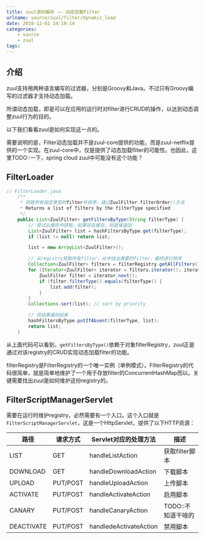 ```yaml
---
title: zuul源码解析 —— 动态加载Filter
urlname: source/zuul/filter/dynamic_load
date: 2018-12-01 14:19:14
categories:
    - source
    - zuul
tags:
---
```



## 介绍

zuul支持用两种语言编写的过滤器，分别是Groovy和Java。不过只有Groovy编写的过滤器才支持动态加载。

所谓动态加载，即是可以在应用的运行时对filter进行CRUD的操作，以达到动态调整zuul行为的目的。

以下我们看看zuul是如何实现这一点的。

需要说明的是，Filter动态加载并不是zuul-core提供的功能，而是zuul-netflix提供的一个实现。在zuul-core中，仅是提供了动态加载filter的可能性。也因此，这里TODO::一下，spring cloud zuul中可能没有这个功能？


## FilterLoader
```java
// FilterLoader.java
    /**
     * 获取所有指定类型的filter并排序，通过ZuulFilter.filterOrder()方法
     * Returns a list of filters by the filterType specified
     */
    public List<ZuulFilter> getFiltersByType(String filterType) {
        // 尝试从缓存中获取，如果存在缓存，则直接返回
        List<ZuulFilter> list = hashFiltersByType.get(filterType);
        if (list != null) return list;

        list = new ArrayList<ZuulFilter>();

        // 从registry获取所有filter，从中找出需要的filter，最终进行排序
        Collection<ZuulFilter> filters = filterRegistry.getAllFilters();
        for (Iterator<ZuulFilter> iterator = filters.iterator(); iterator.hasNext(); ) {
            ZuulFilter filter = iterator.next();
            if (filter.filterType().equals(filterType)) {
                list.add(filter);
            }
        }
        Collections.sort(list); // sort by priority

        // 将结果缓存起来
        hashFiltersByType.putIfAbsent(filterType, list);
        return list;
    }
```

从上面代码可以看到，`getFiltersByType()`依赖于对象filterRegistry，zuul正是通过对该registry的CRUD实现动态加载filter的功能。

filterRegistry是FilterRegistry的一个唯一实例（单例模式）。FilterRegistry的代码很简单，就是简单地维护了一个用于存放filter的ConcurrentHashMap而以。关键需要找出zuul是如何维护这份registry的。

## FilterScriptManagerServlet

需要在运行时维护registry，必然需要有一个入口。这个入口就是`FilterScriptManagerServlet`，这是一个HttpServlet，提供了以下HTTP资源：

|路径|请求方式|Servlet对应的处理方法|描述|
|--|--|--|--|
|LIST|GET|handleListAction|获取filter脚本|
|DOWNLOAD|GET|handleDownloadAction|下载脚本|
|UPLOAD|PUT/POST|handleUploadAction|上传脚本|
|ACTIVATE|PUT/POST|handleActivateAction|启用脚本|
|CANARY|PUT/POST|handleCanaryAction|TODO::不知道干啥的|
|DEACTIVATE|PUT/POST|handledeActivateAction|禁用脚本|






